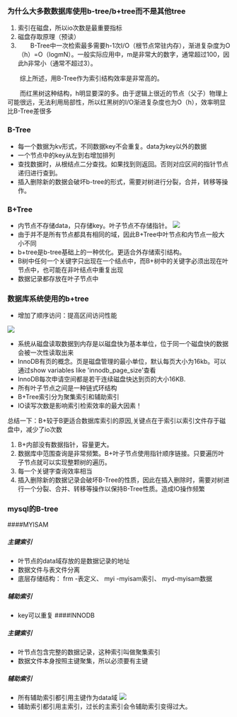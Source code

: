 
### 为什么大多数数据库使用b-tree/b+tree而不是其他tree
1. 索引在磁盘，所以io次数是最重要指标
2. 磁盘存取原理（预读）
3. 　　B-Tree中一次检索最多需要h-1次I/O（根节点常驻内存），渐进复杂度为O（h）=O（logmN）。一般实际应用中，m是非常大的数字，通常超过100，因此h非常小（通常不超过3）。

　　综上所述，用B-Tree作为索引结构效率是非常高的。

　　而红黑树这种结构，h明显要深的多。由于逻辑上很近的节点（父子）物理上可能很远，无法利用局部性，所以红黑树的I/O渐进复杂度也为O（h），效率明显比B-Tree差很多
### B-Tree
- 每一个数据为kv形式，不同数据key不会重复。data为key以外的数据
- 一个节点中的key从左到右增加排列
- 查找数据时，从根结点二分查找。如果找到则返回。否则对应区间的指针节点递归进行查到。
- 插入删除新的数据会破坏b-tree的形式，需要对树进行分裂，合并，转移等操作。
### B+Tree
- 内节点不存储data，只存储key。叶子节点不存储指针。
![](https://i.loli.net/2018/12/04/5c067473a9daf.png)
- 由于并不是所有节点都具有相同的域，因此B+Tree中叶节点和内节点一般大小不同
- b+tree是b-tree基础上的一种优化。更适合外存储索引结构。
- B树中任何一个关键字只出现在一个结点中，而B+树中的关键字必须出现在叶节点中，也可能在非叶结点中重复出现
- 数据记录都存放在叶子节点中


### 数据库系统使用的b+tree
- 增加了顺序访问：提高区间访问性能

![](https://i.loli.net/2018/12/04/5c0676161dcde.png)
- 系统从磁盘读取数据到内存是以磁盘快为基本单位，位于同一个磁盘快的数据会被一次性读取出来
- InnoDB有页的概念。页是磁盘管理的最小单位，默认每页大小为16kb。可以通过show variables like 'innodb_page_size'查看
- InnoDB每次申请空间都是若干连续磁盘快达到页的大小16KB.
- 所有叶子节点之间是一种链式环结构
- B+Tree索引分为聚集索引和辅助索引
- IO读写次数是影响索引检索效率的最大因素！

总结一下：B+较于B更适合数据库索引的原因,关键点在于索引以索引文件存于磁盘中，减少了io次数
1. B+内部没有数据指针，容量更大。
2. 数据库中范围查询是非常频繁。B+叶子节点使用指针顺序链接。只要遍历叶子节点就可以实现整颗树的遍历。
3. 每一个关键字查询效率相当
4. 插入删除新的数据记录会破坏B-Tree的性质，因此在插入删除时，需要对树进行一个分裂、合并、转移等操作以保持B-Tree性质。造成IO操作频繁



### mysql的B-tree
####MYISAM
##### 主键索引
- 叶节点的data域存放的是数据记录的地址
- 数据文件与表文件分离
- 底层存储结构： frm -表定义、 myi -myisam索引、 myd-myisam数据
##### 辅助索引
- key可以重复
####INNODB
##### 主键索引
- 叶节点包含完整的数据记录，这种索引叫做聚集索引
- 数据文件本身按照主键聚集，所以必须要有主键
##### 辅助索引
- 所有辅助索引都引用主键作为data域
![](https://i.loli.net/2018/12/04/5c069f652fad3.png)
- 辅助索引都引用主索引，过长的主索引会令辅助索引变得过大。



